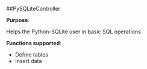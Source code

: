 ##PySQLiteController

__Purpose__:

Helps the Python-SQLite user in basic SQL operations


__Functions supported__:
* Define tables
* Insert data